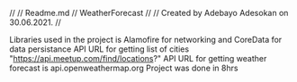 //
//  Readme.md
//  WeatherForecast
//
//  Created by Adebayo Adesokan on 30.06.2021.
//


Libraries used in the project is  Alamofire for networking and CoreData for data persistance
API URL for getting list of cities "https://api.meetup.com/find/locations?"
API URL for getting weather forecast is api.openweathermap.org
Project was done in 8hrs

